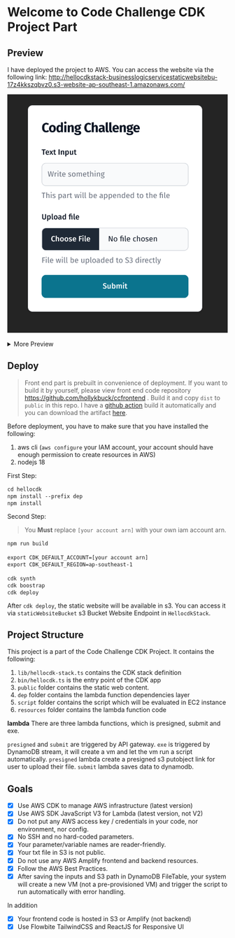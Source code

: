 # Welcome to Code Challenge CDK Project Part

## Preview

I have deployed the project to AWS. You can access the website via the following link: http://hellocdkstack-businesslogicservicestaticwebsitebu-17z4kkszqbvz0.s3-website-ap-southeast-1.amazonaws.com/

![Preview](assets/pic1.png)
<details>

<summary>More Preview</summary>

![Preview](assets/sc.png)
![Preview](assets/pic2.png)
![Preview](assets/pic3.png)
</details>

## Deploy

> Front end part is prebuilt in convenience of deployment. If you want to build it by yourself, please view front end code repository https://github.com/hollykbuck/ccfrontend . Build it and copy `dist` to `public` in this repo. I have a [github action](https://github.com/hollykbuck/ccfrontend/actions/workflows/node.js.yml) build it automatically and you can download the artifact [here](https://github.com/hollykbuck/ccfrontend/suites/16190681253/artifacts/924583710). 

Before deployment, you have to make sure that you have installed the following:
1. aws cli (`aws configure` your IAM account, your account should have enough permission to create resources in AWS)
2. nodejs 18


First Step: 
```
cd hellocdk
npm install --prefix dep
npm install
```

Second Step:

> You **Must** replace `[your account arn]` with your own iam account arn.

```
npm run build

export CDK_DEFAULT_ACCOUNT=[your account arn]
export CDK_DEFAULT_REGION=ap-southeast-1

cdk synth
cdk boostrap
cdk deploy
``````

After `cdk deploy`, the static website will be available in s3. You can access it via `staticWebsiteBucket` s3 Bucket Website Endpoint in `HellocdkStack`.

## Project Structure

This project is a part of the Code Challenge CDK Project. It contains the following:
1. `lib/hellocdk-stack.ts` contains the CDK stack definition
2. `bin/hellocdk.ts` is the entry point of the CDK app
3. `public` folder contains the static web content. 
4. `dep` folder contains the lambda function dependencies layer
5. `script` folder contains the script which will be evaluated in EC2 instance
6. `resources` folder contains the lambda function code

**lambda**
There are three lambda functions, which is presigned, submit and exe. 

`presigned` and `submit` are triggered by API gateway. `exe` is triggered by DynamoDB stream,
it will create a vm and let the vm run a script automatically. `presigned` lambda create a presigned
s3 putobject link for user to upload their file. `submit` lambda saves data to dynamodb. 

## Goals

- [x] Use AWS CDK to manage AWS infrastructure (latest version)
- [x] Use AWS SDK JavaScript V3 for Lambda (latest version, not V2)
- [x] Do not put any AWS access key / credentials in your code, nor environment,  nor config.
- [x] No SSH and no hard-coded parameters.
- [x] Your parameter/variable names are reader-friendly.
- [x] Your txt file in S3 is not public.
- [x] Do not use any AWS Amplify frontend and backend resources.
- [x] Follow the AWS Best Practices.
- [x] After saving the inputs and S3 path in DynamoDB FileTable, your system will create a new VM (not a pre-provisioned VM) and trigger the script to run automatically with error handling.

In addition

- [x] Your frontend code is hosted in S3 or Amplify (not backend)
- [x] Use Flowbite TailwindCSS and ReactJS for Responsive UI
